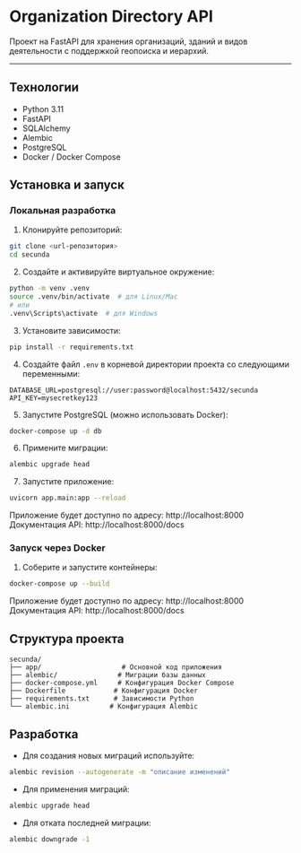 # Organization Directory API

Проект на FastAPI для хранения организаций, зданий и видов деятельности с поддержкой геопоиска и иерархий.

---

## Технологии

- Python 3.11
- FastAPI
- SQLAlchemy
- Alembic
- PostgreSQL
- Docker / Docker Compose

## Установка и запуск

### Локальная разработка

1. Клонируйте репозиторий:
```bash
git clone <url-репозитория>
cd secunda
```

2. Создайте и активируйте виртуальное окружение:
```bash
python -m venv .venv
source .venv/bin/activate  # для Linux/Mac
# или
.venv\Scripts\activate  # для Windows
```

3. Установите зависимости:
```bash
pip install -r requirements.txt
```

4. Создайте файл `.env` в корневой директории проекта со следующими переменными:
```env
DATABASE_URL=postgresql://user:password@localhost:5432/secunda
API_KEY=mysecretkey123
```

5. Запустите PostgreSQL (можно использовать Docker):
```bash
docker-compose up -d db
```

6. Примените миграции:
```bash
alembic upgrade head
```

7. Запустите приложение:
```bash
uvicorn app.main:app --reload
```

Приложение будет доступно по адресу: http://localhost:8000
Документация API: http://localhost:8000/docs

### Запуск через Docker

1. Соберите и запустите контейнеры:
```bash
docker-compose up --build
```

Приложение будет доступно по адресу: http://localhost:8000
Документация API: http://localhost:8000/docs

## Структура проекта

```
secunda/
├── app/                    # Основной код приложения
├── alembic/               # Миграции базы данных
├── docker-compose.yml     # Конфигурация Docker Compose
├── Dockerfile            # Конфигурация Docker
├── requirements.txt      # Зависимости Python
└── alembic.ini          # Конфигурация Alembic
```

## Разработка

- Для создания новых миграций используйте:
```bash
alembic revision --autogenerate -m "описание изменений"
```

- Для применения миграций:
```bash
alembic upgrade head
```

- Для отката последней миграции:
```bash
alembic downgrade -1
```
